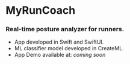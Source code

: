# MyRunCoach
### Real-time posture analyzer for runners.


- App developed in Swift and SwiftUI.
- ML classifier model developed in CreateML. 
- App Demo available at: *coming soon*
